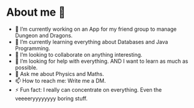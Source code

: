 # About me 👋

- 🔭 I’m currently working on an App for my friend group to manage Dungeon and Dragons.
- 🌱 I’m currently learning everything about Databases and Java Programming. 
- 👯 I’m looking to collaborate on anything interesting. 
- 🤔 I’m looking for help with everything. AND I want to learn as much as possible.
- 💬 Ask me about Physics and Maths.
- 📫 How to reach me: Write me a DM.
- ⚡ Fun fact: I really can concentrate on everything. Even the veeeeryyyyyyyy boring stuff.
